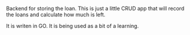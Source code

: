 Backend for storing the loan. This is just a little CRUD app that will record the loans and calculate how much is left.

It is writen in GO. It is being used as a bit of a learning.
